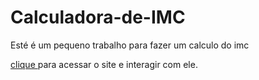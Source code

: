 # Calculadora-de-IMC
<p>Esté é um pequeno trabalho para fazer um calculo do imc</p>
<a href="https://vitu2.github.io/Calculadora-de-IMC/"> clique </a> para acessar o site e interagir com ele.
